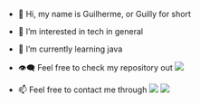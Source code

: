 
- 👋 Hi, my name is Guilherme, or Guilly for short<br>

- 🤖 I’m interested in tech in general
- 🌱 I’m currently learning java 
- :eye_speech_bubble: Feel free to check my repository out
[<img src="https://github.com/favicon.ico">](https://github.com/Guilly-prog?tab=repositories)
- 📫 Feel free to contact me through [<img src = "https://img.shields.io/badge/instagram-%23E4405F.svg?&style=for-the-badge&logo=instagram&logoColor=white">](https://www.instagram.com/itzguilopes/) [<img src="https://img.shields.io/badge/linkedin-%230077B5.svg?&style=for-the-badge&logo=linkedin&logoColor=white" />](https://www.linkedin.com/in/guilherme-lopes-1b6972106/)



<!---
Guilly-prog/Guilly-prog is a ✨ special ✨ repository because its `README.md` (this file) appears on your GitHub profile.
You can click the Preview link to take a look at your changes.
--->
